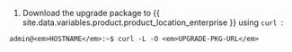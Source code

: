 1. Download the upgrade package to {{ site.data.variables.product.product_location_enterprise }} using `curl `:
```shell
admin@<em>HOSTNAME</em>:~$ curl -L -O <em>UPGRADE-PKG-URL</em>
```
